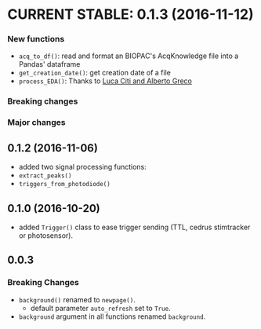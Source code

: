 # CURRENT STABLE: 0.1.3 (2016-11-12)
### New functions
 - `acq_to_df()`: read and format an BIOPAC's AcqKnowledge file into a Pandas' dataframe
 - `get_creation_date()`: get creation date of a file
 - `process_EDA()`: Thanks to [Luca Citi and Alberto Greco](http://ieeexplore.ieee.org/document/7229284/)
 
### Breaking changes
### Major changes


## 0.1.2 (2016-11-06)
- added two signal processing functions:
 - `extract_peaks()`
 - `triggers_from_photodiode()`


## 0.1.0 (2016-10-20)
- added `Trigger()` class to ease trigger sending (TTL, cedrus stimtracker or photosensor).

## 0.0.3
### Breaking Changes
- `background()` renamed to `newpage()`.
	- default parameter `auto_refresh` set to `True`.
- `background` argument in all functions renamed `background`.
